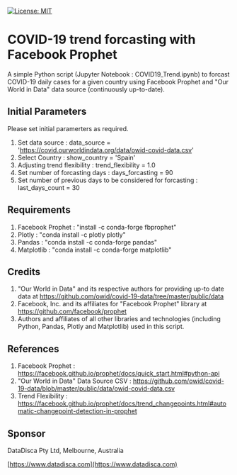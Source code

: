 [![License: MIT](https://img.shields.io/badge/License-MIT-yellow.svg)](https://opensource.org/licenses/MIT)
# COVID-19 trend forcasting with Facebook Prophet

A simple Python script (Jupyter Notebook : COVID19_Trend.ipynb) to forcast COVID-19 daily cases for a given country using Facebook Prophet and "Our World in Data" data source (continuously up-to-date).

## Initial Parameters
Please set initial paramerters as required.

1. Set data source : data_source = 'https://covid.ourworldindata.org/data/owid-covid-data.csv'
1. Select Country : show_country = 'Spain'
1. Adjusting trend flexibility : trend_flexibility = 1.0
1. Set number of forcasting days : days_forcasting = 90
1. Set number of previous days to be considered for forcasting : last_days_count = 30 

## Requirements
1. Facebook Prophet : "install -c conda-forge fbprophet"
1. Plotly : "conda install -c plotly plotly"
1. Pandas : "conda install -c conda-forge pandas"
1. Matplotlib : "conda install -c conda-forge matplotlib"

## Credits
1. "Our World in Data" and its respective authors for providing up-to date data at https://github.com/owid/covid-19-data/tree/master/public/data
1. Facebook, Inc. and its affiliates for "Facebook Prophet" library at https://github.com/facebook/prophet
1. Authors and affiliates of all other libraries and technologies (including Python, Pandas, Plotly and Matplotlib) used in this script.

## References
1. Facebook Prophet : https://facebook.github.io/prophet/docs/quick_start.html#python-api
1. "Our World in Data" Data Source CSV : https://github.com/owid/covid-19-data/blob/master/public/data/owid-covid-data.csv
1. Trend Flexibility : https://facebook.github.io/prophet/docs/trend_changepoints.html#automatic-changepoint-detection-in-prophet
   
## Sponsor
DataDisca Pty Ltd, Melbourne, Australia

[https://www.datadisca.com](https://www.datadisca.com)
